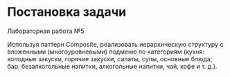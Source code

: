 # Постановка задачи

Лабораторная работа №5

Используя паттерн Composite, реализовать иерархическую структуру с
вложенными (многоуровневыми) подменю по категориям (кухня: холодные
закуски, горячие закуски, салаты, супы, основные блюда; бар: безалкогольные
напитки, алкогольные напитки, чай, кофе и т. д.).
